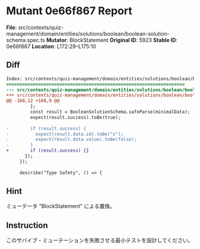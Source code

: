 # Mutant 0e66f867 Report

**File**: src/contexts/quiz-management/domain/entities/solutions/boolean/boolean-solution-schema.spec.ts
**Mutator**: BlockStatement
**Original ID**: 5923
**Stable ID**: 0e66f867
**Location**: L172:29–L175:10

## Diff

```diff
Index: src/contexts/quiz-management/domain/entities/solutions/boolean/boolean-solution-schema.spec.ts
===================================================================
--- src/contexts/quiz-management/domain/entities/solutions/boolean/boolean-solution-schema.spec.ts	original
+++ src/contexts/quiz-management/domain/entities/solutions/boolean/boolean-solution-schema.spec.ts	mutated #5923
@@ -168,12 +168,9 @@
         };
         const result = BooleanSolutionSchema.safeParse(minimalData);
         expect(result.success).toBe(true);
 
-        if (result.success) {
-          expect(result.data.id).toBe("s");
-          expect(result.data.value).toBe(false);
-        }
+        if (result.success) {}
       });
     });
 
     describe("Type Safety", () => {
```

## Hint

ミューテータ "BlockStatement" による置換。

## Instruction

このサバイブ・ミューテーションを失敗させる最小テストを設計してください。
